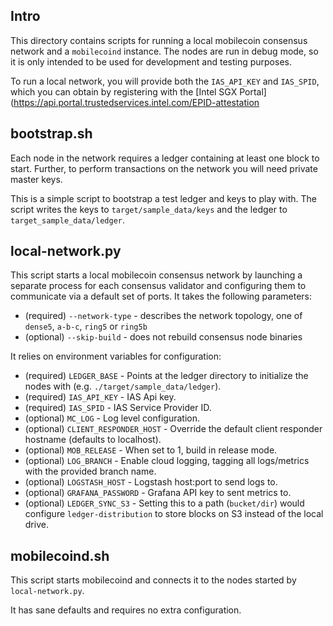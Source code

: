 ## Intro

This directory contains scripts for running a local mobilecoin consensus network and a `mobilecoind` instance.
The nodes are run in debug mode, so it is only intended to be used for development and testing purposes.

To run a local network, you will provide both the `IAS_API_KEY` and `IAS_SPID`, which you can obtain by registering with the [Intel SGX Portal](https://api.portal.trustedservices.intel.com/EPID-attestation

## bootstrap.sh

Each node in the network requires a ledger containing at least one block to start. Further, to perform transactions on the network you will
need private master keys.

This is a simple script to bootstrap a test ledger and keys to play with. The script writes the keys to `target/sample_data/keys` and the ledger to `target_sample_data/ledger`.

## local-network.py

This script starts a local mobilecoin consensus network by launching a separate process for each consensus validator and configuring them to communicate via a default set of ports. It takes the following parameters:

- (required) `--network-type` - describes the network topology, one of `dense5`, `a-b-c`, `ring5` or `ring5b`
- (optional) `--skip-build` - does not rebuild consensus node binaries

It relies on environment variables for configuration:

- (required) `LEDGER_BASE` - Points at the ledger directory to initialize the nodes with (e.g. `./target/sample_data/ledger`).
- (required) `IAS_API_KEY` - IAS Api key.
- (required) `IAS_SPID` - IAS Service Provider ID.
- (optional) `MC_LOG` - Log level configuration.
- (optional) `CLIENT_RESPONDER_HOST` - Override the default client responder hostname (defaults to localhost).
- (optional) `MOB_RELEASE` - When set to 1, build in release mode.
- (optional) `LOG_BRANCH` - Enable cloud logging, tagging all logs/metrics with the provided branch name.
- (optional) `LOGSTASH_HOST` - Logstash host:port to send logs to.
- (optional) `GRAFANA_PASSWORD` - Grafana API key to sent metrics to.
- (optional) `LEDGER_SYNC_S3` - Setting this to a path (`bucket/dir`) would configure `ledger-distribution` to store blocks on S3 instead of the local drive.

## mobilecoind.sh

This script starts mobilecoind and connects it to the nodes started by `local-network.py`.

It has sane defaults and requires no extra configuration.
